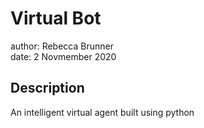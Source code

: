# Virtual Bot

author: Rebecca Brunner
<br>
date: 2 Novmember 2020

## Description

An intelligent virtual agent built using python
